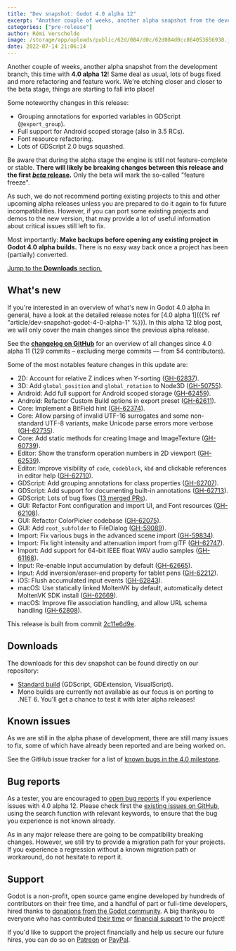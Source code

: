 ```yaml
---
title: "Dev snapshot: Godot 4.0 alpha 12"
excerpt: "Another couple of weeks, another alpha snapshot from the development branch, this time with 4.0 alpha 12! Noteworthy changes: GDScript variable grouping annotations, full support for Android scoped storage, Font resource refactoring, lots of GDScript 2.0 bugs squashed."
categories: ["pre-release"]
author: Rémi Verschelde
image: /storage/app/uploads/public/62d/084/d0c/62d084d0cc864053656938.jpg
date: 2022-07-14 21:06:14
---
```


Another couple of weeks, another alpha snapshot from the development branch, this time with **4.0 alpha 12**! Same deal as usual, lots of bugs fixed and more refactoring and feature work. We're etching closer and closer to the beta stage, things are starting to fall into place!

Some noteworthy changes in this release:

- Grouping annotations for exported variables in GDScript (`@export_group`).
- Full support for Android scoped storage (also in 3.5 RCs).
- Font resource refactoring.
- Lots of GDScript 2.0 bugs squashed.

Be aware that during the alpha stage the engine is still not feature-complete or stable. **There will likely be breaking changes between this release and the first [*beta* release](https://en.wikipedia.org/wiki/Software_release_life_cycle#Beta).** Only the beta will mark the so-called "feature freeze".

As such, we do not recommend porting existing projects to this and other upcoming alpha releases unless you are prepared to do it again to fix future incompatibilities. However, if you can port some existing projects and demos to the new version, that may provide a lot of useful information about critical issues still left to fix.

Most importantly: **Make backups before opening any existing project in Godot 4.0 alpha builds.** There is no easy way back once a project has been (partially) converted.

[Jump to the **Downloads** section.](#downloads)

## What's new

If you're interested in an overview of what's new in Godot 4.0 alpha in general, have a look at the detailed release notes for [4.0 alpha 1]({{% ref "article/dev-snapshot-godot-4-0-alpha-1" %}}). In this alpha 12 blog post, we will only cover the main changes since the previous alpha release.

See the [**changelog on GitHub**](https://github.com/godotengine/godot/compare/afdae67cc381bb340da2e864279da6b836804b7f...2c11e6d9efc42370a8d7537eaff8b1ea78a283e5) for an overview of all changes since 4.0 alpha 11 (129 commits – excluding merge commits ― from 54 contributors).

Some of the most notables feature changes in this update are:

- 2D: Account for relative Z indices when Y-sorting ([GH-62837](https://github.com/godotengine/godot/pull/62837)).
- 3D: Add `global_position` and `global_rotation` to Node3D ([GH-50755](https://github.com/godotengine/godot/pull/50755)).
- Android: Add full support for Android scoped storage ([GH-62459](https://github.com/godotengine/godot/pull/62459)).
- Android: Refactor Custom Build options in export preset ([GH-62611](https://github.com/godotengine/godot/pull/62611)).
- Core: Implement a BitField hint ([GH-62374](https://github.com/godotengine/godot/pull/62374)).
- Core: Allow parsing of invalid UTF-16 surrogates and some non-standard UTF-8 variants, make Unicode parse errors more verbose ([GH-62735](https://github.com/godotengine/godot/pull/62735)).
- Core: Add static methods for creating Image and ImageTexture ([GH-60739](https://github.com/godotengine/godot/pull/60739)).
- Editor: Show the transform operation numbers in 2D viewport ([GH-62539](https://github.com/godotengine/godot/pull/62539)).
- Editor: Improve visibility of `code`, `codeblock`, `kbd` and clickable references in editor help ([GH-62710](https://github.com/godotengine/godot/pull/62710)).
- GDScript: Add grouping annotations for class properties ([GH-62707](https://github.com/godotengine/godot/pull/62707)).
- GDScript: Add support for documenting built-in annotations ([GH-62713](https://github.com/godotengine/godot/pull/62713)).
- GDScript: Lots of bug fixes ([13 merged PRs](https://github.com/godotengine/godot/pulls?q=is%3Apr+sort%3Aupdated-desc+label%3Atopic%3Agdscript+is%3Amerged+merged%3A2022-07-01..2022-07-14)).
- GUI: Refactor Font configuration and import UI, and Font resources ([GH-62108](https://github.com/godotengine/godot/pull/62108)).
- GUI: Refactor ColorPicker codebase ([GH-62075](https://github.com/godotengine/godot/pull/62075)).
- GUI: Add `root_subfolder` to FileDialog ([GH-59089](https://github.com/godotengine/godot/pull/59089)).
- Import: Fix various bugs in the advanced scene import ([GH-59834](https://github.com/godotengine/godot/pull/59834)).
- Import: Fix light intensity and attenuation import from glTF ([GH-62747](https://github.com/godotengine/godot/pull/62747)).
- Import: Add support for 64-bit IEEE float WAV audio samples ([GH-61168](https://github.com/godotengine/godot/pull/61168)).
- Input: Re-enable input accumulation by default ([GH-62665](https://github.com/godotengine/godot/pull/62665)).
- Input: Add inversion/eraser-end property for tablet pens ([GH-62212](https://github.com/godotengine/godot/pull/62212)).
- iOS: Flush accumulated input events ([GH-62843](https://github.com/godotengine/godot/pull/62843)).
- macOS: Use statically linked MoltenVK by default, automatically detect MoltenVK SDK install ([GH-62669](https://github.com/godotengine/godot/pull/62669)).
- macOS: Improve file association handling, and allow URL schema handling ([GH-62808](https://github.com/godotengine/godot/pull/62808)).

This release is built from commit [2c11e6d9e](https://github.com/godotengine/godot/commit/2c11e6d9efc42370a8d7537eaff8b1ea78a283e5).

<a id="downloads"></a>
## Downloads

The downloads for this dev snapshot can be found directly on our repository:

* [Standard build](https://downloads.tuxfamily.org/godotengine/4.0/alpha12/) (GDScript, GDExtension, VisualScript).
* Mono builds are currently not available as our focus is on porting to .NET 6. You'll get a chance to test it with later alpha releases!

## Known issues

As we are still in the alpha phase of development, there are still many issues to fix, some of which have already been reported and are being worked on.

See the GitHub issue tracker for a list of [known bugs in the 4.0 milestone](https://github.com/godotengine/godot/issues?q=is%3Aissue+is%3Aopen+milestone%3A4.0+label%3Abug+).

## Bug reports

As a tester, you are encouraged to [open bug reports](https://github.com/godotengine/godot/issues) if you experience issues with 4.0 alpha 12. Please check first the [existing issues on GitHub](https://github.com/godotengine/godot/issues), using the search function with relevant keywords, to ensure that the bug you experience is not known already.

As in any major release there are going to be compatibility breaking changes. However, we still try to provide a migration path for your projects. If you experience a regression without a known migration path or workaround, do not hesitate to report it.

## Support

Godot is a non-profit, open source game engine developed by hundreds of contributors on their free time, and a handful of part or full-time developers, hired thanks to [donations from the Godot community](https://godotengine.org/donate). A big thankyou to everyone who has contributed [their time](https://github.com/godotengine/godot/blob/master/AUTHORS.md) or [financial support](https://github.com/godotengine/godot/blob/master/DONORS.md) to the project!

If you'd like to support the project financially and help us secure our future hires, you can do so on [Patreon](https://www.patreon.com/godotengine) or [PayPal](https://godotengine.org/donate).
